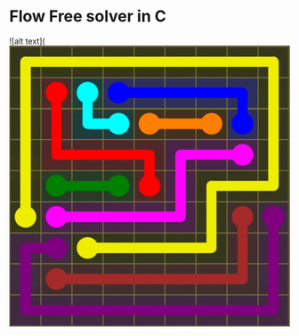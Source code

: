 # Flow Free solver in C
![alt text](![alt text](https://github.com/mwall-dev/flow_free_solver/blob/master/Flow-Free.png)


